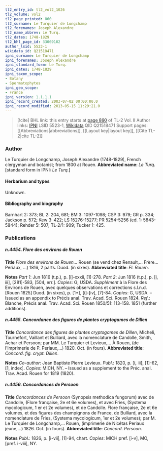 ```yaml
---
tl2_entry_id: tl2_vol2_1026
tl2_volume: vol2
tl2_page_printed: 860
tl2_surname: Le Turquier de Longchamp
tl2_forenames: Joseph Alexandre
tl2_name_abbrev: Le Turq.
tl2_dates: 1748-1829
tl2_bhl_page_id: 33069102
author_lsid: 5523-1
wikidata_id: Q21518471
ipni_surname: Le Turquier de Longchamp
ipni_forenames: Joseph Alexandre
ipni_standard_form: Le Turq.
ipni_dates: 1748-1829
ipni_taxon_scope: 
- Botany
- Spermatophytes
ipni_geo_scope: 
- France
ipni_version: 1.1.1.1
ipni_record_created: 2003-07-02 00:00:00.0
ipni_record_modified: 2013-05-15 11:29:21.0
---
```


> [!cite] BHL link: this entry starts at [page 860](https://www.biodiversitylibrary.org/page/33069102) of TL-2 Vol. II
> Author links: [IPNI](https://www.ipni.org/a/5523-1) LSID 5523-1, [Wikidata](https://www.wikidata.org/wiki/Q21518471) QID Q21518471
> Support pages: [[Abbreviations|abbreviations]], [[Layout key|layout key]], [[Cite TL-2|cite TL-2]]

### Author

Le Turquier de Longchamp, Joseph Alexandre (1748-1829), French clergyman and botanist; from 1800 at Rouen. 
**Abbreviated name**: *Le Turq.* \[standard form in IPNI: *Le Turq.*\]

#### Herbarium and types

Unknown.

#### Bibliography and biography

Barnhart 2: 373; BL 2: 204, 681; BM 3: 1097-1098; CSP 3: 979; GR p. 334; Jackson p. 572; Kew 3: 422; LS 15276-15277; PR 5254-5256 (ed. 1: 5843-5844); Rehder 5: 507; TL-2/1: 909; Tucker 1: 425.

### Publications

##### n.4454. Flore des environs de Rouen

**Title**
*Flore des environs de Rouen*... Rouen (se vend chez Renault,... Frère... Periaux, ...) 1816, 2 parts. Duod. (in sixes).
**Abbreviated title**: *Fl. Rouen*.

**Notes**
*Part 1*: Jun 1816 (t.p.), p. \[i\]-xxxii, \[1\]-278.
*Part 2*: Jun 1816 (t.p.), p. \[i, iii\], \[281\]-583, \[504, err.\].
*Copies*: G, USDA.
*Supplément* à la Flore des Environs de Rouen, avec quelques observations et corrections s.l.n.d. \[Rouen 1825\] Duod. (in sixes), p. \[1\*\], \[i\]-\[iv\], \[7\]-84. *Copies*: G, USDA. – Issued as an appendix to Précis anal. Trav. Acad. Sci. Rouen 1824.
*Ref*.: Blanche, Précis anal. Trav. Acad. Sci. Rouen 1850/51: 113-158. 1851 (further additions).

##### n.4455. Concordance des figures de plantes cryptogames de Dillen

**Title**
*Concordance des figures de plantes cryptogames de Dillen*, Micheli, Tournefort, Vaillant et Bulliard, avec la nomenclature de Candolle, Smith, Achar et Persoon; par MM. Le Turquier et Levieux,... À Rouen, (de l'imprimerie de P. Periaux,...) 1820. Oct. (in fours).
**Abbreviated title**: *Concord. fig. crypt. Dillen*.

**Notes**
*Co-author*: Jean Baptiste Pierre Levieux.
*Publ*.: 1820, p. \[i, iii\], \[1\]-62, \[1, index\]. *Copies*: MICH, NY. – Issued as a supplement to the Préc. anal. Trav. Acad. Rouen for 1819 (1820).

##### n.4456. Concordances de Persoon

**Title**
*Concordances de Persoon* (Synopsis methodica fungorum) avec de Candolle, (Flore française, 2e et 6e volumes), et avec Fries, (Systema mycologicum, 1 er et 2e volumes), et de Candolle. Flore française, 2e et 6e volumes, et des figures des champignons de France, de Bulliard, avec la nomenclature de Fries, (Systema mycologicum, 1er et 2e volumes); par M. Le Turquier de Longchamp,... Rouen, (imprimerie de Nicétas Periaux jeune,...) 1826. Oct. (in fours).
**Abbreviated title**: *Concord. Persoon*.

**Notes**
*Publ*.: 1826, p. \[i-vii\], \[1\]-94, chart. *Copies*: MICH pref. \[i-v\], MO, \[pref. i-viii\], NY.

